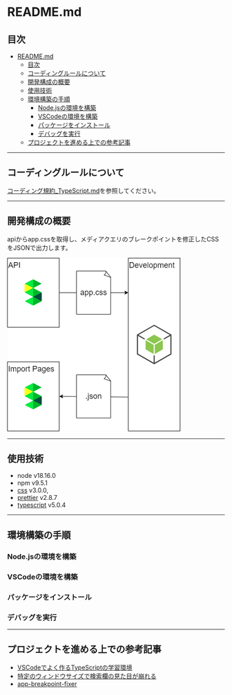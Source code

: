 # README.md

## 目次

- [README.md](#readmemd)
  - [目次](#目次)
  - [コーディングルールについて](#コーディングルールについて)
  - [開発構成の概要](#開発構成の概要)
  - [使用技術](#使用技術)
  - [環境構築の手順](#環境構築の手順)
    - [Node.jsの環境を構築](#nodejsの環境を構築)
    - [VSCodeの環境を構築](#vscodeの環境を構築)
    - [パッケージをインストール](#パッケージをインストール)
    - [デバッグを実行](#デバッグを実行)
  - [プロジェクトを進める上での参考記事](#プロジェクトを進める上での参考記事)

---

## コーディングルールについて

[コーディング規約_TypeScript.md](コーディング規約_TypeScript.md)を参照してください。

---

## 開発構成の概要

apiからapp.cssを取得し、メディアクエリのブレークポイントを修正したCSSをJSONで出力します。  

![開発構成の概要.drawio.png](開発構成の概要.drawio.png)

---

## 使用技術

- node v18.16.0
- npm v9.5.1
- [css](https://www.npmjs.com/package/css) v3.0.0,
- [prettier](https://www.npmjs.com/package/prettier) v2.8.7
- [typescript](https://www.npmjs.com/package/typescript) v5.0.4

---

## 環境構築の手順

### Node.jsの環境を構築

### VSCodeの環境を構築

### パッケージをインストール

### デバッグを実行

---

## プロジェクトを進める上での参考記事

- [VSCodeでよく作るTypeScriptの学習環境](https://blog.mamansoft.net/2020/10/14/vscode-typescript-learning/)
- [特定のウィンドウサイズで検索欄の見た目が崩れる](https://scrapbox.io/forum-jp/特定のウィンドウサイズで検索欄の見た目が崩れる)
- [app-breakpoint-fixer](https://scrapbox.io/Rutile3Tech/app-breakpoint-fixer)
